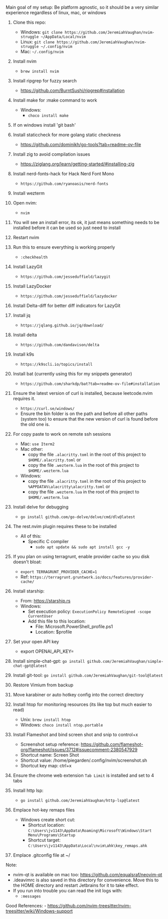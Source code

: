 Main goal of my setup: Be platform agnostic, so it should be a very similar experience regardless of linux, mac, or windows

1. Clone this repo:
    - Windows:
        `git clone https://github.com/JeremiahVaughan/nvim-struggle ~/AppData/Local/nvim`
    - Linux:
        `git clone https://github.com/JeremiahVaughan/nvim-struggle ~/.config/nvim`
    - Mac:
        `~/.config/nvim`
2. Install nvim
    - `brew install nvim`
3. Install ripgrep for fuzzy search
    - https://github.com/BurntSushi/ripgrep#installation
4. Install make for :make command to work
    - Windows:
        - `choco install make`
5. If on windows install 'git bash'
6. Install staticcheck for more golang static checkness
    - https://github.com/dominikh/go-tools?tab=readme-ov-file 
7. Install zig to avoid compilation issues
    - https://ziglang.org/learn/getting-started/#installing-zig
8. Install nerd-fonts-hack for Hack Nerd Font Mono
    - `https://github.com/ryanoasis/nerd-fonts`
9. Install wezterm
10. Open nvim:
    - `nvim`
11. You will see an install error, its ok, it just means something needs to be installed before it can be used so just need to install
12. Restart nvim
13. Run this to ensure everything is working properly
    - `:checkhealth`
14. Install LazyGit
    - `https://github.com/jesseduffield/lazygit`
15. Install LazyDocker
    - `https://github.com/jesseduffield/lazydocker`
16. Install Delta-diff for better diff indicators for LazyGit
17. Install jq
    - `https://jqlang.github.io/jq/download/`
18. Install delta
    - `https://github.com/dandavison/delta`
19. Install k9s
    - `https://k9scli.io/topics/install`
20. Install bat (currently using this for my snippets generator)
    - `https://github.com/sharkdp/bat?tab=readme-ov-file#installation`
21. Ensure the latest version of curl is installed, because leetcode.nvim requires it.
    - `https://curl.se/windows/`
    - Ensure the bin folder is on the path and before all other paths (system too) to ensure that the new version of curl is found before the old one is.

22. For copy paste to work on remote ssh sessions
    - Mac: `use Iterm2`
    - Mac other:
        - copy the file `.alacritty.toml` in the root of this project to `$HOME/.alacritty.toml`
            or
        - copy the file `.wezterm.lua` in the root of this project to `$HOME/.wezterm.lua`
    - Windows:
        - copy the file `.alacritty.toml` in the root of this project to `%APPDATA%\alacritty\alacritty.toml`
            or
        - copy the file `.wezterm.lua` in the root of this project to `$HOME/.wezterm.lua`
23. Install delve for debugging
    - `go install github.com/go-delve/delve/cmd/dlv@latest`
24. The rest.nvim plugin requires these to be installed
    - All of this:
        - Specific C compiler
            - `sudo apt update && sudo apt install gcc -y`
25. If you plan on using terragrunt, enable provider cache so you disk doesn't bloat:
    - `export TERRAGRUNT_PROVIDER_CACHE=1`
    - Ref: `https://terragrunt.gruntwork.io/docs/features/provider-cache/`
26. Install starship:
    - From: https://starship.rs
    - Windows:
        - Set execution policy:
        `ExecutionPolicy RemoteSigned -scope CurrentUser`
        - Add this file to this location:
            - File: Microsoft.PowerShell_profile.ps1
            - Location: $profile
27. Set your open API key
    - export OPENAI_API_KEY=<key here>
28. Install simple-chat-gpt:
    `go install github.com/JeremiahVaughan/simple-chat-gpt@latest`
29. Install git-tool:
    `go install github.com/JeremiahVaughan/git-tool@latest`
30. Restore Vimium from backup
31. Move karabiner or auto hotkey config into the correct directory
32. Install htop for monitoring resources (its like top but much easier to read)
    - Unix: `brew install htop`
    - Windows: `choco install ntop.portable`
33. Install Flameshot and bind screen shot and snip to control+x
    - Screenshot setup reference: https://github.com/flameshot-org/flameshot/issues/3712#issuecomment-2380547929
    - Shortcut name: Screen Shot
    - Shortcut value: /home/piegarden/.config/nvim/screenshot.sh
    - Shortcut key map: ctrl+x
34. Ensure the chrome web extension `Tab Limit` is installed and set to 4 tabs
35. Install http lsp:
    - `go install github.com/JeremiahVaughan/http-lsp@latest`
36. Emplace hot-key remaps files
    - Windows create short cut: 
        - Shortcut location: `C:\Users\jv1143\AppData\Roaming\Microsoft\Windows\Start Menu\Programs\Startup`
        - Shortcut target: `C:\Users\jv1143\AppData\Local\nvim\ahk\key_remaps.ahk`
37. Emplace .gitconfig file at ~/

    


Note:
- nvim-qt is available on mac too: https://github.com/equalsraf/neovim-qt
- .ideavimrc is also saved in this directory for convenience. Move this to the HOME directory and restart Jetbrains for it to take effect.
- If you run into trouble you can read the init logs with:
    - `:messages`

Good References:
    - https://github.com/nvim-treesitter/nvim-treesitter/wiki/Windows-support

